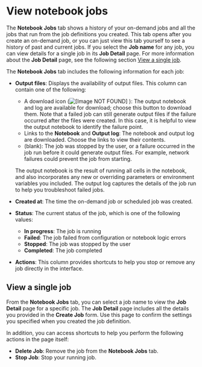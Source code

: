 # View notebook jobs<a name="view-notebook-jobs"></a>

The **Notebook Jobs** tab shows a history of your on\-demand jobs and all the jobs that run from the job definitions you created\. This tab opens after you create an on\-demand job, or you can just view this tab yourself to see a history of past and current jobs\. If you select the **Job name** for any job, you can view details for a single job in its **Job Detail** page\. For more information about the **Job Detail** page, see the following section [View a single job](#view-jobs-detail-notebook-auto-run)\.

The **Notebook Jobs** tab includes the following information for each job:
+ **Output files**: Displays the availability of output files\. This column can contain one of the following:
  + A download icon \(![\[Image NOT FOUND\]](http://docs.aws.amazon.com/sagemaker/latest/dg/images/icons/File_download.png) \): The output notebook and log are available for download; choose this button to download them\. Note that a failed job can still generate output files if the failure occurred after the files were created\. In this case, it is helpful to view the output notebook to identify the failure point\.
  + Links to the **Notebook** and **Output log**: The notebook and output log are downloaded\. Choose the links to view their contents\.
  + \(blank\): The job was stopped by the user, or a failure occurred in the job run before it could generate output files\. For example, network failures could prevent the job from starting\.

  The output notebook is the result of running all cells in the notebook, and also incorporates any new or overriding parameters or environment variables you included\. The output log captures the details of the job run to help you troubleshoot failed jobs\.
+ **Created at**: The time the on\-demand job or scheduled job was created\.
+ **Status**: The current status of the job, which is one of the following values:
  + **In progress**: The job is running
  + **Failed**: The job failed from configuration or notebook logic errors
  + **Stopped**: The job was stopped by the user
  + **Completed**: The job completed
+ **Actions**: This column provides shortcuts to help you stop or remove any job directly in the interface\.

## View a single job<a name="view-jobs-detail-notebook-auto-run"></a>

From the **Notebook Jobs** tab, you can select a job name to view the **Job Detail** page for a specific job\. The **Job Detail** page includes all the details you provided in the **Create Job** form\. Use this page to confirm the settings you specified when you created the job definition\. 

In addition, you can access shortcuts to help you perform the following actions in the page itself:
+ **Delete Job**: Remove the job from the **Notebook Jobs** tab\.
+ **Stop Job**: Stop your running job\.